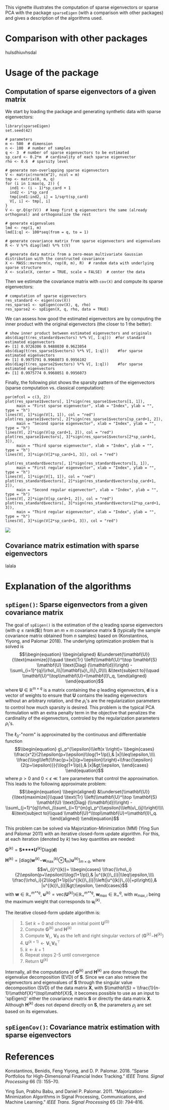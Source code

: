 

This vignette illustrates the computation of sparse eigenvectors or
sparse PCA with the package `sparseEigen` (with a comparison with other
packages) and gives a description of the algorithms used.

Comparison with other packages
==============================

hulsdhiuvhsdal

Usage of the package
====================

Computation of sparse eigenvectors of a given matrix
----------------------------------------------------

We start by loading the package and generating synthetic data with
sparse eigenvectors:

    library(sparseEigen)
    set.seed(42)

    # parameters 
    m <- 500  # dimension
    n <- 100  # number of samples
    q <- 3  # number of sparse eigenvectors to be estimated
    sp_card <- 0.2*m  # cardinality of each sparse eigenvector
    rho <- 0.6  # sparsity level

    # generate non-overlapping sparse eigenvectors
    V <- matrix(rnorm(m^2), ncol = m)
    tmp <- matrix(0, m, q)
    for (i in 1:max(q, 2)) {
      ind1 <- (i - 1)*sp_card + 1
      ind2 <- i*sp_card
      tmp[ind1:ind2, i] = 1/sqrt(sp_card)
      V[, i] <- tmp[, i]
    }
    V <- qr.Q(qr(V))  # keep first q eigenvectors the same (already orthogonal) and orthogonalize the rest

    # generate eigenvalues
    lmd <- rep(1, m)
    lmd[1:q] <- 100*seq(from = q, to = 1)

    # generate covariance matrix from sparse eigenvectors and eigenvalues
    R <- V %*% diag(lmd) %*% t(V)

    # generate data matrix from a zero-mean multivariate Gaussian distribution with the constructed covariance
    X <- MASS::mvrnorm(n, rep(0, m), R)  # random data with underlying sparse structure
    X <- scale(X, center = TRUE, scale = FALSE)  # center the data

Then we estimate the covariance matrix with `cov(X)` and compute its
sparse eigenvectors:

    # computation of sparse eigenvectors
    res_standard <- eigen(cov(X))
    res_sparse1 <- spEigen(cov(X), q, rho)
    res_sparse2 <- spEigen(X, q, rho, data = TRUE)

We can assess how good the estimated eigenvectors are by computing the
inner product with the original eigenvectors (the closer to 1 the
better):

    # show inner product between estimated eigenvectors and originals
    abs(diag(t(res_standard$vectors) %*% V[, 1:q]))  #for standard estimated eigenvectors
    #> [1] 0.9726306 0.9488030 0.9623054
    abs(diag(t(res_sparse1$vectors) %*% V[, 1:q]))    #for sparse estimated eigenvectors
    #> [1] 0.9975791 0.9968073 0.9956102
    abs(diag(t(res_sparse2$vectors) %*% V[, 1:q]))    #for sparse estimated eigenvectors
    #> [1] 0.9975774 0.9968051 0.9956073

Finally, the following plot shows the sparsity pattern of the
eigenvectors (sparse computation vs. classical computation):

    par(mfcol = c(3, 2))
    plot(res_sparse1$vectors[, 1]*sign(res_sparse1$vectors[1, 1]), 
         main = "First sparse eigenvector", xlab = "Index", ylab = "", type = "h")
    lines(V[, 1]*sign(V[1, 1]), col = "red")
    plot(res_sparse1$vectors[, 2]*sign(res_sparse1$vectors[sp_card+1, 2]), 
         main = "Second sparse eigenvector", xlab = "Index", ylab = "", type = "h")
    lines(V[, 2]*sign(V[sp_card+1, 2]), col = "red")
    plot(res_sparse1$vectors[, 3]*sign(res_sparse1$vectors[2*sp_card+1, 3]), 
         main = "Third sparse eigenvector", xlab = "Index", ylab = "", type = "h")
    lines(V[, 3]*sign(V[2*sp_card+1, 3]), col = "red")

    plot(res_standard$vectors[, 1]*sign(res_standard$vectors[1, 1]), 
         main = "First regular eigenvector", xlab = "Index", ylab = "", type = "h")
    lines(V[, 1]*sign(V[1, 1]), col = "red")
    plot(res_standard$vectors[, 2]*sign(res_standard$vectors[sp_card+1, 2]), 
         main = "Second regular eigenvector", xlab = "Index", ylab = "", type = "h")
    lines(V[, 2]*sign(V[sp_card+1, 2]), col = "red")
    plot(res_standard$vectors[, 3]*sign(res_standard$vectors[2*sp_card+1, 3]), 
         main = "Third regular eigenvector", xlab = "Index", ylab = "", type = "h")
    lines(V[, 3]*sign(V[2*sp_card+1, 3]), col = "red")

![](sparse_eigenvectors_files/figure-markdown_strict/unnamed-chunk-5-1.png)

Covariance matrix estimation with sparse eigenvectors
-----------------------------------------------------

lalala

Explanation of the algorithms
=============================

`spEigen()`: Sparse eigenvectors from a given covariance matrix
---------------------------------------------------------------

The goal of `spEigen()` is the estimation of the *q* leading sparse
eigenvectors (with *q* ≤ rank(**S**)) from an *m* × *m* covariance
matrix **S** (typically the sample covariance matrix obtained from *n*
samples) based on (Konstantinos, Yiyong, and Palomar 2018). The
underlying optimization problem that is solved is
$$\\begin{equation}
    \\begin{aligned}
      &\\underset{\\mathbf{U}}{\\text{maximize}}\\quad \\text{Tr} \\left(\\mathbf{U}^\\top \\mathbf{S} \\mathbf{U} \\text{Diag}   (\\mathbf{d})\\right) - \\sum\_{i=1}^{q}\\rho\_i\\|\\mathbf{u}\_i\\|\_0\\\\
    &\\text{subject to}\\quad \\mathbf{U}^\\top\\mathbf{U}=\\mathbf{I}\_q,
  \\end{aligned}
    \\end{equation}$$
 where **U** ∈ ℝ<sup>*m* × *q*</sup> is a matrix containing the *q*
leading eigenvectors, **d** is a vector of weights to ensure that **U**
contains the leading eigenvectors without an arbitrary rotation, and the
*ρ*<sub>*i*</sub>'s are the regularization parameters to control how
much sparsity is desired. This problem is the typical PCA formulation
with an extra penalty term in the objective that penalizes the
cardinality of the eigenvectors, controled by the regularization
parameters *ρ*<sub>*i*</sub>'s.

The ℓ<sub>0</sub>-"norm" is approximated by the continuous and
differentiable function
$$\\begin{equation}
        g\_p^{\\epsilon}\\left(x \\right)= \\begin{cases}
        \\frac{x^2}{2\\epsilon(p+\\epsilon)\\log(1+1/p)},& |x|\\leq\\epsilon,\\\\
        \\frac{\\log\\left(\\frac{p+|x|}{p+\\epsilon}\\right)+\\frac{\\epsilon}{2(p+\\epsilon)}}{\\log(1+1/p)},& |x|&gt;\\epsilon,
        \\end{cases}
        \\end{equation}$$
 where *p* &gt; 0 and 0 &lt; *ϵ* ≪ 1 are parameters that control the
approximation. This leads to the following approximate problem:
$$\\begin{equation}
    \\begin{aligned}
      &\\underset{\\mathbf{U}}{\\text{maximize}}\\quad \\text{Tr} \\left(\\mathbf{U}^\\top \\mathbf{S} \\mathbf{U} \\text{Diag}   (\\mathbf{d})\\right) - \\sum\_{j=1}^{q}\\rho\_j\\sum\_{i=1}^{m}g\_p^{\\epsilon}\\left(u\_{ij}\\right)\\\\
    &\\text{subject to}\\quad \\mathbf{U}^\\top\\mathbf{U}=\\mathbf{I}\_q.
  \\end{aligned}
    \\end{equation}$$

This problem can be solved via Majorization-Minimization (MM) (Ying Sun
and Palomar 2011) with an iterative closed-form update algorithm. For
this, at each iteration (denoted by *k*) two key quantities are needed:

**G**<sup>(*k*)</sup> = **S****U**<sup>(*k*)</sup>Diag(**d**)
  
**H**<sup>(*k*)</sup> = \[diag(**w**<sup>(*k*)</sup>−**w**<sub>max</sub><sup>(*k*)</sup>⊗**1**<sub>*m*</sub>)**u**<sup>(*k*)</sup>\]<sub>*m* × *q*</sub>,
 where
$$w\_{i}^{(k)}= \\begin{cases}
        \\frac{\\rho\_i}{2\\epsilon(p+\\epsilon)\\log(1+1/p)},& |u^{(k)}\_{i}|\\leq\\epsilon,\\\\
        \\frac{\\rho\_i}{2\\log(1+1/p)|u^{(k)}\_{i}|\\left(|u^{(k)}\_{i}|+p\\right)},&                |u^{(k)}\_{i}|&gt;\\epsilon,
        \\end{cases}$$
 with **w** ∈ ℝ<sub>+</sub><sup>*m**q*</sup>,
**u**<sup>(*k*)</sup> = vec(**U**<sup>(*k*)</sup>)∈ℝ<sub>+</sub><sup>*m**q*</sup>,
**w**<sub>max</sub> ∈ ℝ<sub>+</sub><sup>*q*</sup>, with
*w*<sub>max, *i*</sub> being the maximum weight that corresponds to
**u**<sub>*i*</sub><sup>(*k*)</sup>.

The iterative closed-form update algorithm is:

> 1.  Set *k* = 0 and choose an initial point **U**<sup>(0)</sup>  
> 2.  Compute **G**<sup>(*k*)</sup> and **H**<sup>(*k*)</sup>  
> 3.  Compute **V**<sub>L</sub>, **V**<sub>R</sub> as the left and right
>     singular vectors of
>     (**G**<sup>(*k*)</sup>−**H**<sup>(*k*)</sup>)  
> 4.  **U**<sup>(*k* + 1)</sup> ← **V**<sub>L</sub>**V**<sub>R</sub><sup>⊤</sup>  
> 5.  *k* ← *k* + 1  
> 6.  Repeat steps 2-5 until convergence  
> 7.  Return **U**<sup>(*k*)</sup>

Internally, all the computations of **G**<sup>(*k*)</sup> and
**H**<sup>(*k*)</sup> are done through the eigenvalue decomposition
(EVD) of **S**. Since we can also retrieve the eigenvectors and
eigenvalues of **S** through the singular value decomposition (SVD) of
the data matrix **X**, with
$\\mathbf{S} = \\frac{1}{n-1}\\mathbf{X}^\\top\\mathbf{X}$, it becomes
possible to use as an input to 'spEigen()' either the covariance matrix
**S** or directly the data matrix **X**. Although **H**<sup>(*k*)</sup>
does not depend directly on **S**, the parameters *ρ*<sub>*j*</sub> are
set based on its eigenvalues.

`spEigenCov()`: Covariance matrix estimation with sparse eigenvectors
---------------------------------------------------------------------

References
==========

Konstantinos, Benidis, Feng Yiyong, and D. P. Palomar. 2018. “Sparse
Portfolios for High-Dimensional Financial Index Tracking.” *IEEE Trans.
Signal Processing* 66 (1): 155–70.

Ying Sun, Prabhu Babu, and Daniel P. Palomar. 2011.
“Majorization-Minimization Algorithms in Signal Processing,
Communications, and Machine Learning.” *IEEE Trans. Signal Processing*
65 (3): 794–816.
